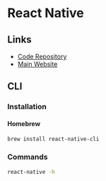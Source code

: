 # React Native

<!--
https://app.pluralsight.com/library/courses/react-native-applications-styling/table-of-contents
https://app.pluralsight.com/library/courses/building-chat-application-react-native/table-of-contents
-->

## Links

- [Code Repository](https://github.com/facebook/react-native)
- [Main Website](https://reactnative.dev/)

## CLI

### Installation

#### Homebrew

```sh
brew install react-native-cli
```

### Commands

```sh
react-native -h
```
